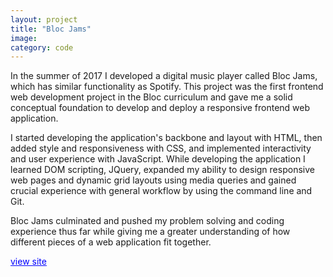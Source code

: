 ```yaml
---
layout: project
title: "Bloc Jams"
image:
category: code
---
```

In the summer of 2017 I developed a digital music player called Bloc Jams, which has similar functionality as Spotify. This project was the first frontend web development project in the Bloc curriculum and gave me a solid conceptual foundation to develop and deploy a responsive frontend web application.

I started developing the application's backbone and layout with HTML, then added style and responsiveness with CSS, and implemented interactivity and user experience with JavaScript. While developing the application I learned DOM
scripting, JQuery, expanded my ability to design responsive web pages and dynamic grid layouts using media queries and gained crucial experience with general workflow by using the command line and Git.

Bloc Jams culminated and pushed my problem solving and coding experience thus far while giving me a greater understanding of how different pieces of a web application fit together.

<a href="https://blockjams-gabe-tiller.netlify.com" style= "color: blue">view site</a>
